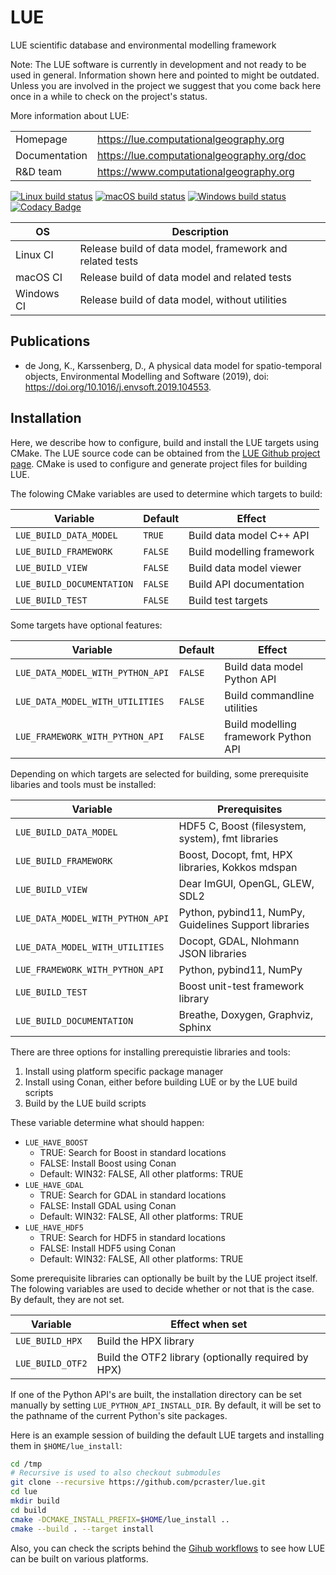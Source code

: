 # LUE
LUE scientific database and environmental modelling framework

Note: The LUE software is currently in development and not ready to
be used in general. Information shown here and pointed to might be
outdated. Unless you are involved in the project we suggest that you
come back here once in a while to check on the project's status.

More information about LUE:

|               |                                              |
| --------------|----------------------------------------------|
| Homepage      | <https://lue.computationalgeography.org>     |
| Documentation | <https://lue.computationalgeography.org/doc> |
| R&D team      | <https://www.computationalgeography.org>     |

[![Linux build status](https://github.com/pcraster/lue/workflows/Linux%20CI/badge.svg)](https://github.com/pcraster/lue/actions)
[![macOS build status](https://github.com/pcraster/lue/workflows/macOS%20CI/badge.svg)](https://github.com/pcraster/lue/actions)
[![Windows build status](https://github.com/pcraster/lue/workflows/Windows%20CI/badge.svg)](https://github.com/pcraster/lue/actions)
[![Codacy Badge](https://app.codacy.com/project/badge/Grade/ccaa0ef833824c3289c6d61973f51909)](https://www.codacy.com/gh/pcraster/lue?utm_source=github.com&amp;utm_medium=referral&amp;utm_content=pcraster/lue&amp;utm_campaign=Badge_Grade)

| OS         | Description                                              |
| ---------- | -------------------------------------------------------- |
| Linux CI   | Release build of data model, framework and related tests |
| macOS CI   | Release build of data model and related tests            |
| Windows CI | Release build of data model, without utilities           |

## Publications
- de Jong, K., Karssenberg, D., A physical data model for spatio-temporal
    objects, Environmental Modelling and Software (2019), doi:
    https://doi.org/10.1016/j.envsoft.2019.104553.

## Installation
Here, we describe how to configure, build and install the LUE
targets using CMake. The LUE source code can be obtained from the [LUE
Github project page](https://github.com/pcraster/lue). CMake is used to
configure and generate project files for building LUE.

The folowing CMake variables are used to determine which targets to build:

| Variable                   | Default | Effect                    |
| -------------------------- | ------  | ------------------------- |
| `LUE_BUILD_DATA_MODEL`     | `TRUE`  | Build data model C++ API  |
| `LUE_BUILD_FRAMEWORK`      | `FALSE` | Build modelling framework |
| `LUE_BUILD_VIEW`           | `FALSE` | Build data model viewer   |
| `LUE_BUILD_DOCUMENTATION`  | `FALSE` | Build API documentation   |
| `LUE_BUILD_TEST`           | `FALSE` | Build test targets        |

Some targets have optional features:

| Variable                         | Default | Effect                               |
| -------------------------------- | ------  | ------------------------------------ |
| `LUE_DATA_MODEL_WITH_PYTHON_API` | `FALSE` | Build data model Python API          |
| `LUE_DATA_MODEL_WITH_UTILITIES`  | `FALSE` | Build commandline utilities          |
| `LUE_FRAMEWORK_WITH_PYTHON_API`  | `FALSE` | Build modelling framework Python API |

Depending on which targets are selected for building, some prerequisite
libaries and tools must be installed:

| Variable                         | Prerequisites                                             |
| -------------------------------- | --------------------------------------------------------- |
| `LUE_BUILD_DATA_MODEL`           | HDF5 C, Boost (filesystem, system), fmt libraries         |
| `LUE_BUILD_FRAMEWORK`            | Boost, Docopt, fmt, HPX libraries, Kokkos mdspan          |
| `LUE_BUILD_VIEW`                 | Dear ImGUI, OpenGL, GLEW, SDL2                            |
| `LUE_DATA_MODEL_WITH_PYTHON_API` | Python, pybind11, NumPy, Guidelines Support libraries     |
| `LUE_DATA_MODEL_WITH_UTILITIES`  | Docopt, GDAL, Nlohmann JSON libraries                     |
| `LUE_FRAMEWORK_WITH_PYTHON_API`  | Python, pybind11, NumPy                                   |
| `LUE_BUILD_TEST`                 | Boost unit-test framework library                         |
| `LUE_BUILD_DOCUMENTATION`        | Breathe, Doxygen, Graphviz, Sphinx                        |

There are three options for installing prerequistie libraries and tools:
1. Install using platform specific package manager
2. Install using Conan, either before building LUE or by the LUE build
    scripts
3. Build by the LUE build scripts

These variable determine what should happen:

- `LUE_HAVE_BOOST`
    - TRUE: Search for Boost in standard locations
    - FALSE: Install Boost using Conan
    - Default: WIN32: FALSE, All other platforms: TRUE
- `LUE_HAVE_GDAL`
    - TRUE: Search for GDAL in standard locations
    - FALSE: Install GDAL using Conan
    - Default: WIN32: FALSE, All other platforms: TRUE
- `LUE_HAVE_HDF5`
    - TRUE: Search for HDF5 in standard locations
    - FALSE: Install HDF5 using Conan
    - Default: WIN32: FALSE, All other platforms: TRUE

Some prerequisite libraries can optionally be built by the LUE project
itself. The folowing variables are used to decide whether or not that
is the case. By default, they are not set.

| Variable         | Effect when set                                     |
| ---------------- | --------------------------------------------------- |
| `LUE_BUILD_HPX`  | Build the HPX library                               |
| `LUE_BUILD_OTF2` | Build the OTF2 library (optionally required by HPX) |

If one of the Python API's are built, the installation directory can
be set manually by setting `LUE_PYTHON_API_INSTALL_DIR`. By default,
it will be set to the pathname of the current Python's site packages.

Here is an example session of building the default LUE targets and
installing them in `$HOME/lue_install`:

```bash
cd /tmp
# Recursive is used to also checkout submodules
git clone --recursive https://github.com/pcraster/lue.git
cd lue
mkdir build
cd build
cmake -DCMAKE_INSTALL_PREFIX=$HOME/lue_install ..
cmake --build . --target install
```

Also, you can check the scripts behind the [Gihub workflows](
https://github.com/pcraster/lue/actions) to see how LUE can be built
on various platforms.
